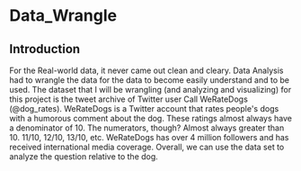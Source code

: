 # Data_Wrangle

## Introduction

For the Real-world data, it never came out clean and cleary. Data Analysis had to wrangle the data for the data to become easily understand and to be used. The dataset that I will be wrangling (and analyzing and visualizing) for this project is the tweet archive of Twitter user Call WeRateDogs (@dog_rates). WeRateDogs is a Twitter account that rates people's dogs with a humorous comment about the dog. These ratings almost always have a denominator of 10. The numerators, though? Almost always greater than 10. 11/10, 12/10, 13/10, etc. WeRateDogs has over 4 million followers and has received international media coverage. Overall, we can use the data set to analyze the question relative to the dog.
